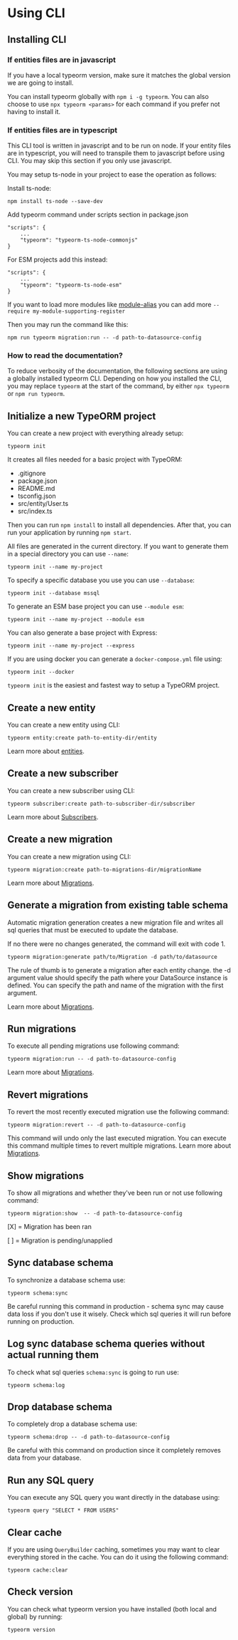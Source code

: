 # Using CLI

## Installing CLI

### If entities files are in javascript

If you have a local typeorm version, make sure it matches the global version we are going to install.

You can install typeorm globally with `npm i -g typeorm`.
You can also choose to use `npx typeorm <params>` for each command if you prefer not having to install it.

### If entities files are in typescript

This CLI tool is written in javascript and to be run on node. If your entity files are in typescript, you will need to transpile them to javascript before using CLI. You may skip this section if you only use javascript.

You may setup ts-node in your project to ease the operation as follows:

Install ts-node:

```
npm install ts-node --save-dev
```

Add typeorm command under scripts section in package.json

```
"scripts": {
    ...
    "typeorm": "typeorm-ts-node-commonjs"
}
```

For ESM projects add this instead:

```
"scripts": {
    ...
    "typeorm": "typeorm-ts-node-esm"
}
```

If you want to load more modules like [module-alias](https://github.com/ilearnio/module-alias) you can add more `--require my-module-supporting-register`

Then you may run the command like this:

```
npm run typeorm migration:run -- -d path-to-datasource-config
```

### How to read the documentation?

To reduce verbosity of the documentation, the following sections are using a globally installed typeorm CLI. Depending on how you installed the CLI, you may replace `typeorm` at the start of the command, by either `npx typeorm` or `npm run typeorm`.

## Initialize a new TypeORM project

You can create a new project with everything already setup:

```
typeorm init
```

It creates all files needed for a basic project with TypeORM:

-   .gitignore
-   package.json
-   README.md
-   tsconfig.json
-   src/entity/User.ts
-   src/index.ts

Then you can run `npm install` to install all dependencies.
After that, you can run your application by running `npm start`.

All files are generated in the current directory.
If you want to generate them in a special directory you can use `--name`:

```
typeorm init --name my-project
```

To specify a specific database you use you can use `--database`:

```
typeorm init --database mssql
```

To generate an ESM base project you can use `--module esm`:

```
typeorm init --name my-project --module esm
```

You can also generate a base project with Express:

```
typeorm init --name my-project --express
```

If you are using docker you can generate a `docker-compose.yml` file using:

```
typeorm init --docker
```

`typeorm init` is the easiest and fastest way to setup a TypeORM project.

## Create a new entity

You can create a new entity using CLI:

```
typeorm entity:create path-to-entity-dir/entity
```

Learn more about [entities](../Entity/1-entities.md).

## Create a new subscriber

You can create a new subscriber using CLI:

```
typeorm subscriber:create path-to-subscriber-dir/subscriber
```

Learn more about [Subscribers](./4-listeners-and-subscribers.md).

## Create a new migration

You can create a new migration using CLI:

```
typeorm migration:create path-to-migrations-dir/migrationName
```

Learn more about [Migrations](./1-migrations.md).

## Generate a migration from existing table schema

Automatic migration generation creates a new migration file
and writes all sql queries that must be executed to update the database.

If no there were no changes generated, the command will exit with code 1.

```
typeorm migration:generate path/to/Migration -d path/to/datasource
```

The rule of thumb is to generate a migration after each entity change.
the -d argument value should specify the path where your DataSource instance is defined.
You can specify the path and name of the migration with the first argument.

Learn more about [Migrations](./1-migrations.md).

## Run migrations

To execute all pending migrations use following command:

```
typeorm migration:run -- -d path-to-datasource-config
```

Learn more about [Migrations](./1-migrations.md).

## Revert migrations

To revert the most recently executed migration use the following command:

```
typeorm migration:revert -- -d path-to-datasource-config
```

This command will undo only the last executed migration.
You can execute this command multiple times to revert multiple migrations.
Learn more about [Migrations](./1-migrations.md).

## Show migrations

To show all migrations and whether they've been run or not use following command:

```
typeorm migration:show  -- -d path-to-datasource-config
```

[X] = Migration has been ran

[ ] = Migration is pending/unapplied

## Sync database schema

To synchronize a database schema use:

```
typeorm schema:sync
```

Be careful running this command in production -
schema sync may cause data loss if you don't use it wisely.
Check which sql queries it will run before running on production.

## Log sync database schema queries without actual running them

To check what sql queries `schema:sync` is going to run use:

```
typeorm schema:log
```

## Drop database schema

To completely drop a database schema use:

```
typeorm schema:drop -- -d path-to-datasource-config
```

Be careful with this command on production since it completely removes data from your database.

## Run any SQL query

You can execute any SQL query you want directly in the database using:

```
typeorm query "SELECT * FROM USERS"
```

## Clear cache

If you are using `QueryBuilder` caching, sometimes you may want to clear everything stored in the cache.
You can do it using the following command:

```
typeorm cache:clear
```

## Check version

You can check what typeorm version you have installed (both local and global) by running:

```
typeorm version
```
